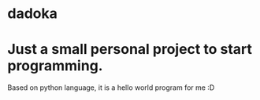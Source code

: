 # dadoka
<h1>Just a small personal project to start programming.</h1> 
Based on python language, it is a hello world program for me :D 
